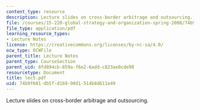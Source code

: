 ```yaml
---
content_type: resource
description: Lecture slides on cross-border arbitrage and outsourcing.
file: /courses/15-220-global-strategy-and-organization-spring-2008/74b9f601db5fd16990d1514b8d611e49_lec5.pdf
file_type: application/pdf
learning_resource_types:
- Lecture Notes
license: https://creativecommons.org/licenses/by-nc-sa/4.0/
ocw_type: OCWFile
parent_title: Lecture Notes
parent_type: CourseSection
parent_uid: 8fd894cb-859a-f6e2-6add-c823ae0cde98
resourcetype: Document
title: lec5.pdf
uid: 74b9f601-db5f-d169-90d1-514b8d611e49
---
```

Lecture slides on cross-border arbitrage and outsourcing.